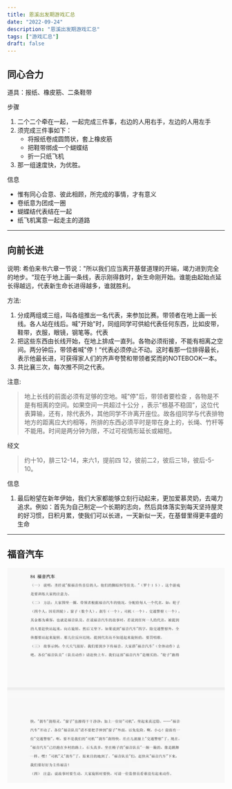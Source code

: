 ```yaml
---
title: 恩溪出发期游戏汇总
date: "2022-09-24"
description: "恩溪出发期游戏汇总"
tags: ["游戏汇总"]
draft: false
---
```


## 同心合力
道具：报纸、橡皮筋、二条鞋带

步骤
1. 二个二个牵在一起，一起完成三件事，右边的人用右手，左边的人用左手
2. 须完成三件事如下：
   - 将报纸卷成圆筒状，套上橡皮筋
   - 把鞋带绑成一个蝴蝶结
   - 折一只纸飞机
3. 那一组速度快，为优胜。
   
信息
   - 惟有同心合意、彼此相顾，所完成的事情，才有意义
   - 卷纸意为团成一圈
   - 蝴蝶结代表结在一起
   - 纸飞机寓意一起走主的道路

----------------------------------------------------------------

## 向前长进
说明:
  希伯来书六章一节说："所以我们应当离开基督道理的开端，竭力进到完全的地步。“现在于地上画一条线，表示刚得救时，新生命刚开始。谁能由起始点延长得越远，代表新生命长进得越多，谁就胜利。

方法:
1. 分成两组或三组，叫各组推出一名代表，来参加比赛。带领者在地上画一长线。各人站在线后。喊"开始"时，同组同学可供給代表任何东西，比如皮带，鞋带，衣服，眼镜，钢笔等。代表
2. 把这些东西由长线开始，在地上排成一直列。各物必须衔接，不能有相离之空间。两分钟后，带领者喊"停！“代表必须停止不动。这时看那一位排得最长，表示他最长进，可获得家人们的齐声夸赞和带领者奖而的NOTEBOOK一本。
3. 共比襄三次，每次推不同之代表。
   
注意:
  >地上长线的前面必须有足够的空地。喊”停"后，带领者要检查 ，各物是不是有相离的空间。如果空间一共超过十公分 ，表示"根基不稳固”，这位代表算输，还有，除代表外，其他同学不许离开座位。故各组同学与代表排物地方的距离应大约相等，所排的东西必须平时是带在身上的，长绳、竹杆等不能用。时间是两分钟为限，不过可视情形延长或縮短。

经文
> 约十10，腓三12-14，来六1，提前四 12，彼前二2，彼后三18，彼后-5-10。

信息
  1. 最后盼望在新年伊始，我们大家都能够立刻行动起来，更加爱慕灵奶，去竭力追求。例如：首先为自己制定—个长期的志向，然后具体落实到每天坚持屋灵的好习惯，日积月累，使我们可以长进，一天新似一天，在基督里得更丰盛的生命


----------------------------------------------------------------
## 福音汽车
![福音汽车](./image/福音汽车.jpg)
